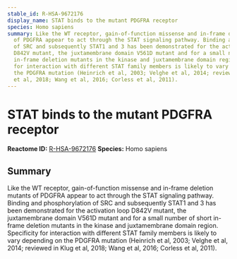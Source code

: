```yaml
---
stable_id: R-HSA-9672176
display_name: STAT binds to the mutant PDGFRA receptor
species: Homo sapiens
summary: Like the WT receptor, gain-of-function missense and in-frame deletion mutants
  of PDGFRA appear to act through the STAT signaling pathway. Binding and phosphorylation
  of SRC and subsequently STAT1 and 3 has been demonstrated for the activation loop
  D842V mutant, the juxtamembrane domain V561D mutant and for a small number of short
  in-frame deletion mutants in the kinase and juxtamembrane domain region. Specificity
  for interaction with different STAT family members is likely to vary depending on
  the PDGFRA mutation (Heinrich et al, 2003; Velghe et al, 2014; reviewed in Klug
  et al, 2018; Wang et al, 2016; Corless et al, 2011).
---
```


# STAT binds to the mutant PDGFRA receptor
**Reactome ID:** [R-HSA-9672176](https://reactome.org/content/detail/R-HSA-9672176)
**Species:** Homo sapiens

## Summary

Like the WT receptor, gain-of-function missense and in-frame deletion mutants of PDGFRA appear to act through the STAT signaling pathway. Binding and phosphorylation of SRC and subsequently STAT1 and 3 has been demonstrated for the activation loop D842V mutant, the juxtamembrane domain V561D mutant and for a small number of short in-frame deletion mutants in the kinase and juxtamembrane domain region. Specificity for interaction with different STAT family members is likely to vary depending on the PDGFRA mutation (Heinrich et al, 2003; Velghe et al, 2014; reviewed in Klug et al, 2018; Wang et al, 2016; Corless et al, 2011).
